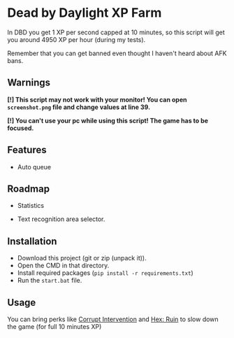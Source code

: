 
# Dead by Daylight XP Farm

In DBD you get 1 XP per second capped at 10 minutes, so this script will get you around 4950 XP per hour (during my tests).

Remember that you can get banned even thought I haven't heard about AFK bans.

## Warnings 
**[!] This script may not work with your monitor! You can open `screenshot.png` file and change values at line 39.**

**[!] You can't use your pc while using this script! The game has to be focused.**
## Features

- Auto queue
## Roadmap

- Statistics

- Text recognition area selector.


## Installation

- Download this project (git or zip (unpack it)).
- Open the CMD in that directory.
- Install required packages (`pip install -r requirements.txt`)
- Run the `start.bat` file.
## Usage

You can bring perks like [Corrupt Intervention](https://deadbydaylight.fandom.com/wiki/Corrupt_Intervention) and [Hex: Ruin](https://deadbydaylight.fandom.com/wiki/Hex:_Ruin) to slow down the game (for full 10 minutes XP)
